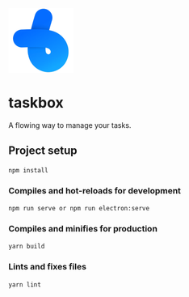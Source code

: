 ![Taskbox Logo](public/img/logo_worm_128_flat.png)

#   taskbox
A flowing way to manage your tasks.

## Project setup
```
npm install
```

### Compiles and hot-reloads for development
```
npm run serve or npm run electron:serve
```

### Compiles and minifies for production
```
yarn build
```

### Lints and fixes files
```
yarn lint
```
